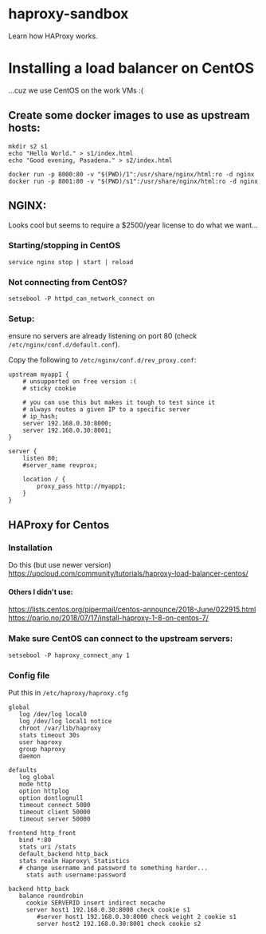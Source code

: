 # haproxy-sandbox
Learn how HAProxy works.


# Installing a load balancer on CentOS
...cuz we use CentOS on the work VMs :(


## Create some docker images to use as upstream hosts:
```
mkdir s2 s1
echo "Hello World." > s1/index.html
echo "Good evening, Pasadena." > s2/index.html

docker run -p 8000:80 -v "$(PWD)/1":/usr/share/nginx/html:ro -d nginx
docker run -p 8001:80 -v "$(PWD)/s1":/usr/share/nginx/html:ro -d nginx
```

## NGINX:
Looks cool but seems to require a $2500/year license to do what we want...

### Starting/stopping in CentOS
```
service nginx stop | start | reload
```


### Not connecting from CentOS? 
```
setsebool -P httpd_can_network_connect on
```

### Setup:
ensure no servers are already listening on port 80 (check `/etc/nginx/conf.d/default.conf`).

Copy the following to `/etc/nginx/conf.d/rev_proxy.conf`:

```
upstream myapp1 {
	# unsupported on free version :(
	# sticky cookie

	# you can use this but makes it tough to test since it
	# always routes a given IP to a specific server
	# ip_hash;
	server 192.168.0.30:8000;
	server 192.168.0.30:8001;
}

server {
	listen 80;
	#server_name revprox;

	location / {
		proxy_pass http://myapp1;
	}
}
```


## HAProxy for Centos

### Installation
Do this (but use newer version) https://upcloud.com/community/tutorials/haproxy-load-balancer-centos/

#### Others I didn't use:
https://lists.centos.org/pipermail/centos-announce/2018-June/022915.html
https://pario.no/2018/07/17/install-haproxy-1-8-on-centos-7/

### Make sure CentOS can connect to the upstream servers:
```
setsebool -P haproxy_connect_any 1
```


### Config file 
Put this in `/etc/haproxy/haproxy.cfg`
```
global
   log /dev/log local0
   log /dev/log local1 notice
   chroot /var/lib/haproxy
   stats timeout 30s
   user haproxy
   group haproxy
   daemon

defaults
   log global
   mode http
   option httplog
   option dontlognull
   timeout connect 5000
   timeout client 50000
   timeout server 50000

frontend http_front
   bind *:80
   stats uri /stats
   default_backend http_back
   stats realm Haproxy\ Statistics
   # change username and password to something harder...
	 stats auth username:password
			
backend http_back
   balance roundrobin
	 cookie SERVERID insert indirect nocache
	 server host1 192.168.0.30:8000 check cookie s1
	    #server host1 192.168.0.30:8000 check weight 2 cookie s1
	    server host2 192.168.0.30:8001 check cookie s2
```
